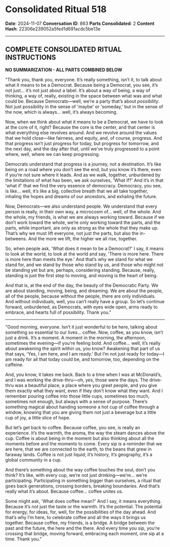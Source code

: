 # Consolidated Ritual 518

**Date**: 2024-11-07
**Conversation ID**: 863
**Parts Consolidated**: 2
**Content Hash**: 22306e239052a5fed1d691acdc5be13e

---

## COMPLETE CONSOLIDATED RITUAL INSTRUCTIONS

**NO SUMMARIZATION - ALL PARTS COMBINED BELOW**

"Thank you, thank you, everyone. It’s really something, isn’t it, to talk about what it means to be a Democrat. Because being a Democrat, you see, it’s not just… it’s not just about a label. It’s about a way of being, a way of thinking, a way of, really, existing in the space between what was and what could be. Because Democrats—well, we’re a party that’s about *possibility*. Not just possibility in the sense of 'maybe' or 'someday,' but in the sense of the now, which is always… well, it’s always becoming.

Now, when we think about what it means to be a Democrat, we have to look at the core of it, right? Because the core is the center, and that center is what everything else revolves around. And we revolve around the values that we hold close—like fairness, and equity, and, of course, progress. And that progress isn’t just progress for today, but progress for tomorrow, and the next day, and the day after that, until we’ve truly progressed to a point where, well, where we can keep progressing.

Democrats understand that progress is a journey, not a destination. It’s like being on a road where you don’t see the end, but you know it’s there, even if you’re not sure where it leads. And as we walk, together, unburdened by the limitations of what has been, we ask ourselves, 'What if?' And it’s in that 'what if' that we find the very essence of democracy. Democracy, you see, is like… well, it’s like a big, collective breath that we all take together, inhaling the hopes and dreams of our ancestors, and exhaling the future.

Now, Democrats—we also understand people. We understand that every person is really, in their own way, a microcosm of… well, of the whole. And the whole, my friends, is what we are always working toward. Because if we don’t work toward the whole, we’re only working toward the parts, and the parts, while important, are only as strong as the whole that they make up. That’s why we must lift everyone, not just the parts, but also the in-betweens. And the more we lift, the higher we all rise, together.

So, when people ask, 'What does it mean to be a Democrat?' I say, it means to look at the world, to look at the world and say, 'There is more here. There is more here than meets the eye.' And that’s why we stand for what we stand for, and we stand by those who stand by us, and those who might not be standing yet but are, perhaps, considering standing. Because, really, standing is just the first step to moving, and moving is the heart of being. 

And that is, at the end of the day, the beauty of the Democratic Party. We are about standing, moving, being, and dreaming. We are about the people, all of the people, because without the people, there are only individuals. And without individuals, well, you can’t really have a group. So let’s continue forward, unburdened, as Democrats, with eyes wide open, arms ready to embrace, and hearts full of possibility. Thank you."

---

"Good morning, everyone. Isn’t it just wonderful to be here, talking about something so essential to our lives… coffee. Now, coffee, as you know, isn’t just a drink. It’s a moment. A moment in the morning, the afternoon, sometimes the evening—if you’re feeling bold. And coffee… well, it’s really about awakening the spirit within us, you know? Awakening that part of us that says, 'Yes, I am here, and I am ready.' But I’m not just ready for today—I am ready for all that today could be, and tomorrow, too, depending on the caffeine.

And, you know, it takes me back. Back to a time when I was at McDonald’s, and I was working the drive-thru—oh, yes, those were the days. The drive-thru was a beautiful place, a place where you greet people, and you give them exactly what they want, even if they don’t know what they want. And I remember pouring coffee into those little cups, sometimes too much, sometimes not enough, but always with a sense of purpose. There’s something magical about handing someone a hot cup of coffee through a window, knowing that you are giving them not just a beverage but a little cup of joy, a little slice of hope.

But let’s get back to coffee. Because coffee, you see, is really an experience. It’s the warmth, the aroma, the way the steam dances above the cup. Coffee is about being in the moment but also thinking about all the moments before and the moments to come. Every sip is a reminder that we are here, that we are connected to the earth, to the beans that grew in faraway lands. Coffee is not just liquid; it’s history, it’s geography, it’s a global community in a cup.

And there’s something about the way coffee touches the soul, don’t you think? It’s like, with every cup, we’re not just drinking—we’re… we’re participating. Participating in something bigger than ourselves, a ritual that goes back generations, crossing borders, breaking boundaries. And that’s really what it’s about. Because coffee… coffee unites us.

Some might ask, 'What does coffee mean?' And I say, it means everything. Because it’s not just the taste or the warmth. It’s the potential. The potential for energy, for ideas, for, well, for the possibilities of the day ahead. And that’s why I’m here, to celebrate coffee and all the ways it brings us together. Because coffee, my friends, is a bridge. A bridge between the past and the future, the here and the there. And every time you sip, you’re crossing that bridge, moving forward, embracing each moment, one sip at a time. Thank you."